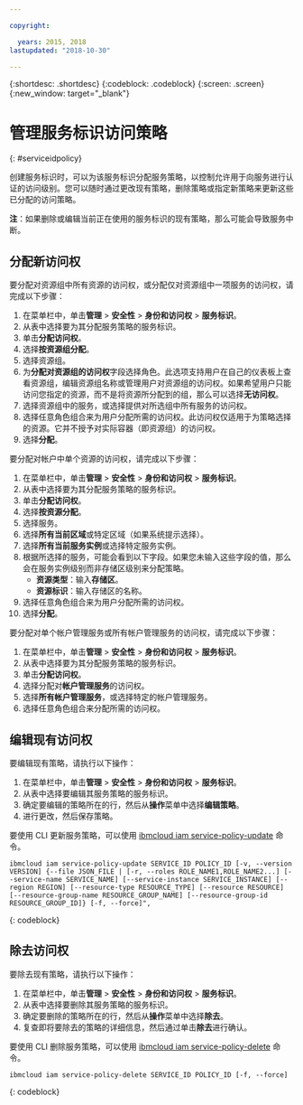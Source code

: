 ```yaml
---

copyright:

  years: 2015, 2018
lastupdated: "2018-10-30"

---
```


{:shortdesc: .shortdesc}
{:codeblock: .codeblock}
{:screen: .screen}
{:new_window: target="_blank"}

# 管理服务标识访问策略
{: #serviceidpolicy}

创建服务标识时，可以为该服务标识分配服务策略，以控制允许用于向服务进行认证的访问级别。您可以随时通过更改现有策略，删除策略或指定新策略来更新这些已分配的访问策略。

**注**：如果删除或编辑当前正在使用的服务标识的现有策略，那么可能会导致服务中断。

## 分配新访问权

要分配对资源组中所有资源的访问权，或分配仅对资源组中一项服务的访问权，请完成以下步骤：

1. 在菜单栏中，单击**管理** &gt; **安全性** &gt; **身份和访问权** &gt; **服务标识**。
2. 从表中选择要为其分配服务策略的服务标识。
3. 单击**分配访问权**。
4. 选择**按资源组分配**。
5. 选择资源组。
6. 为**分配对资源组的访问权**字段选择角色。此选项支持用户在自己的仪表板上查看资源组，编辑资源组名称或管理用户对资源组的访问权。如果希望用户只能访问您指定的资源，而不是将资源所分配到的组，那么可以选择**无访问权**。
7. 选择资源组中的服务，或选择提供对所选组中所有服务的访问权。
8. 选择任意角色组合来为用户分配所需的访问权。此访问权仅适用于为策略选择的资源。它并不授予对实际容器（即资源组）的访问权。
9. 选择**分配**。

要分配对帐户中单个资源的访问权，请完成以下步骤：

1. 在菜单栏中，单击**管理** &gt; **安全性** &gt; **身份和访问权** &gt; **服务标识**。
2. 从表中选择要为其分配服务策略的服务标识。
3. 单击**分配访问权**。
4. 选择**按资源分配**。
5. 选择服务。
6. 选择**所有当前区域**或特定区域（如果系统提示选择）。
7. 选择**所有当前服务实例**或选择特定服务实例。
8. 根据所选择的服务，可能会看到以下字段。如果您未输入这些字段的值，那么会在服务实例级别而非存储区级别来分配策略。
    * **资源类型**：输入**存储区**。
    * **资源标识**：输入存储区的名称。
9. 选择任意角色组合来为用户分配所需的访问权。
10. 选择**分配**。

要分配对单个帐户管理服务或所有帐户管理服务的访问权，请完成以下步骤：

1. 在菜单栏中，单击**管理** &gt; **安全性** &gt; **身份和访问权** &gt; **服务标识**。
2. 从表中选择要为其分配服务策略的服务标识。
3. 单击**分配访问权**。
4. 选择分配对**帐户管理服务**的访问权。
5. 选择**所有帐户管理服务**，或选择特定的帐户管理服务。
6. 选择任意角色组合来分配所需的访问权。




## 编辑现有访问权

要编辑现有策略，请执行以下操作：

1. 在菜单栏中，单击**管理** &gt; **安全性** &gt; **身份和访问权** &gt; **服务标识**。
2. 从表中选择要编辑其服务策略的服务标识。
3. 确定要编辑的策略所在的行，然后从**操作**菜单中选择**编辑策略**。
4. 进行更改，然后保存策略。

要使用 CLI 更新服务策略，可以使用 [ibmcloud iam service-policy-update](/docs/cli/reference/ibmcloud/cli_api_policy.html#ibmcloud_iam_service_policy_update) 命令。
```
ibmcloud iam service-policy-update SERVICE_ID POLICY_ID [-v, --version VERSION] {--file JSON_FILE | [-r, --roles ROLE_NAME1,ROLE_NAME2...] [--service-name SERVICE_NAME] [--service-instance SERVICE_INSTANCE] [--region REGION] [--resource-type RESOURCE_TYPE] [--resource RESOURCE] [--resource-group-name RESOURCE_GROUP_NAME] [--resource-group-id RESOURCE_GROUP_ID]} [-f, --force]",
```
{: codeblock}

## 除去访问权

要除去现有策略，请执行以下操作：

1. 在菜单栏中，单击**管理** &gt; **安全性** &gt; **身份和访问权** &gt; **服务标识**。
2. 从表中选择要删除其服务策略的服务标识。
3. 确定要删除的策略所在的行，然后从**操作**菜单中选择**除去**。
4. 复查即将要除去的策略的详细信息，然后通过单击**除去**进行确认。

要使用 CLI 删除服务策略，可以使用 [ibmcloud iam service-policy-delete](/docs/cli/reference/ibmcloud/cli_api_policy.html#ibmcloud_iam_service_policy_delete) 命令。
```
ibmcloud iam service-policy-delete SERVICE_ID POLICY_ID [-f, --force]
```
{: codeblock}
